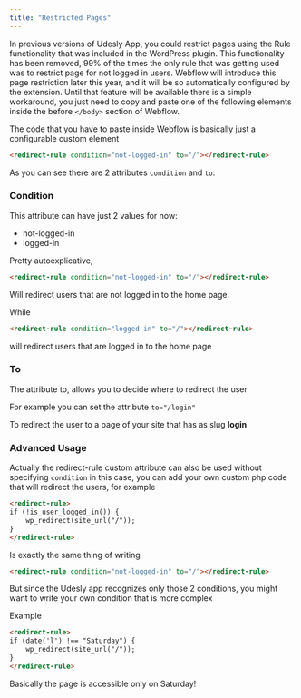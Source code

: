 ```yaml
---
title: "Restricted Pages"
---
```


In previous versions of Udesly App, you could restrict pages using the Rule functionality that was included in the WordPress plugin. This functionality has been removed, 99% of the times the only rule that was getting used was to restrict page for not logged in users. 
Webflow will introduce this page restriction later this year, and it will be so automatically configured by the extension. 
Until that feature will be available there is a simple workaround, you just need to copy and paste one of the following elements inside the before ```</body>``` section of Webflow.

The code that you have to paste inside Webflow is basically just a configurable custom element

```html
<redirect-rule condition="not-logged-in" to="/"></redirect-rule>
```

As you can see there are 2 attributes ```condition``` and ```to```:

### Condition

This attribute can have just 2 values for now:

* not-logged-in
* logged-in

Pretty autoexplicative, 

```html
<redirect-rule condition="not-logged-in" to="/"></redirect-rule>
```

Will redirect users that are not logged in to the home page.

While

```html
<redirect-rule condition="logged-in" to="/"></redirect-rule>
```

will redirect users that are logged in to the home page

### To

The attribute to, allows you to decide where to redirect the user

For example you can set the attribute ```to="/login"```

To redirect the user to a page of your site that has as slug **login**



### Advanced Usage

Actually the redirect-rule custom attribute can also be used without specifying ```condition``` in this case, you can add your own custom php code that will redirect the users, for example


```html
<redirect-rule>
if (!is_user_logged_in()) {
    wp_redirect(site_url("/"));
}
</redirect-rule>
```

Is exactly the same thing of writing

```html
<redirect-rule condition="not-logged-in" to="/"></redirect-rule>
```

But since the Udesly app recognizes only those 2 conditions, you might want to write your own condition that is more complex

Example

```html
<redirect-rule>
if (date('l') !== "Saturday") {
    wp_redirect(site_url("/"));
}
</redirect-rule>
```

Basically the page is accessible only on Saturday!